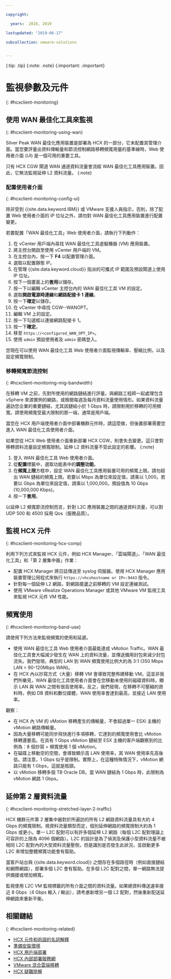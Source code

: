 ```yaml
---

copyright:

  years:  2016, 2019

lastupdated: "2019-06-17"

subcollection: vmware-solutions


---
```


{:tip: .tip}
{:note: .note}
{:important: .important}

# 監視參數及元件
{: #hcxclient-monitoring}

## 使用 WAN 最佳化工具來監視
{: #hcxclient-monitoring-using-wan}

Silver Peak WAN 最佳化應用裝置是部署為 HCX 的一部分，它未配置其管理介面。當您要評量出資料傳輸量和節流控制網路移轉頻寬用量的基準線時，Web 使用者介面 (UI) 是一個可用的重要工具。

只有 HCX CGW 閘道 WAN 通道資料流量會流經 WAN 最佳化工具應用裝置。因此，它無法監視延伸 L2 資料流量。
{:note}

### 配置使用者介面
{: #hcxclient-monitoring-config-ui}

除非受到 {{site.data.keyword.IBM}} 或 VMware 支援人員指示，否則，除了配置 Web 使用者介面的 IP 位址之外，請勿對 WAN 最佳化工具應用裝置進行配置變更。

若要配置「WAN 最佳化工具」Web 使用者介面，請執行下列動作：

1. 在 vCenter 用戶端內尋找 WAN 最佳化工具虛擬機器 (VM) 應用裝置。
2. 將主控台開啟至使用 vCenter 用戶端的 VM。
3. 在主控台內，按一下 **F4** 以配置管理介面。
4. 選取以配置靜態 IP。
5. 在管理 {{site.data.keyword.cloud}} 指派的可攜式 IP 範圍及預設閘道上使用 IP 位址。
6. 按下一個畫面上的**套用**以儲存。
7. 按一下以編輯 vCenter 主控台內的 WAN 最佳化工具 VM 的設定。
8. 選取**開啟電源時連線**和**網路配接卡 1 連線**。
9. 按一下**確定**以儲存。
10. 在 vCenter 中尋找 CGW-<xxx>-WANOPT。
11. 編輯 VM 上的設定。
12. 按一下勾選框以連接網路配接卡 1。
13. 按一下**確定**。
14. 移至 `https://<configured_WAN_OPT_IP>`。
15. 使用 `admin` 預設使用者及 `admin` 密碼登入。

您現在可以使用 WAN 最佳化工具 Web 使用者介面監視傳輸率、壓縮比例，以及設定頻寬限制。

### 移轉頻寬節流控制
{: #hcxclient-monitoring-mig-bandwidth}

在移轉 VM 之前，先對所使用的網路鏈結進行評量。與網路工程師一起處理包含 vSphere 來源實例的網路，或檢閱每週及每月資料流量使用情形。如果資料流量遍訪您企業的重要鏈結，尤其該鏈結小於 1 Gbps 時，請限制用於移轉的可用頻寬。請使用頻寬受最大限制的那一端，通常是用戶端。

當您在 HCX 用戶端使用者介面中部署機群元件時，請這麼做，但後置部署需要您進入 WAN 最佳化工具使用者介面。

如果您從 HCX Web 使用者介面重新部署 HCX CGW，則會失去變更。這只會對移轉資料流量設定頻寬限制。延伸 L2 資料流量不受此設定的影響。
{:note}

1. 登入 WAN 最佳化工具 Web 使用者介面。
2. 從**配置**標籤中，選取功能表中的**調整功能**。
3. 在**頻寬上限**方框中，設定 WAN 最佳化工具應用裝置可用的頻寬上限。請勿超出 WAN 鏈結的頻寬上限。若要以 Mbps 為單位來設定值，請乘以 1,000。若要以 Gbps 為單位來設定值，請乘以 1,000,000。預設值為 10 Gbps (10,000,000 Kbps)。
4. 按一下**套用**。

以延伸 L2 頻寬節流控制而言，針對 L2C 應用裝置之間的通道資料流量，可以對 UDP 500 和 4500 採用 Qos（服務品質）。

## 監視 HCX 元件
{: #hcxclient-monitoring-hcx-comp}

利用下列方式來監視 HCX 元件，例如 HCX Manager、「雲端閘道」、「WAN 最佳化工具」和「第 2 層集中器」作業：

- 配置 HCX Manager 將日誌傳送至 syslog 伺服器。使用 HCX Manager 應用裝置管理公用程式來執行 `https://<hcxhostname or
IP>:9443` 指令。
- 針對每一個延伸 L2 網路，對網路擺盪之前移轉的 VM 設定連線測試。
- 使用 VMware vRealize Operations Manager 或其他 VMware VM 監視工具來監視 HCX 元件 VM 性能。

## 頻寬使用
{: #hcxclient-monitoring-band-use}

請使用下列方法來監視頻寬的使用和延遲。

- 使用 WAN 最佳化工具 Web 使用者介面最能達成 vMotion Traffic。WAN 最佳化工具會大幅減少發生在 WAN 上的資料流量，並傳送備用封包來減少封包流失。我們發現，典型的 LAN 到 WAN 頻寬使用比例大約為 3:1 (350 Mbps LAN = 90-120Mbps WAN)。
- 在 HCX 內以抄寫方式（大量）移轉 VM 會導致完整佈建移動 VM。這並非我們所樂見，WAN 最佳化工具使用者介面會在您移動未使用的磁碟資料時，顯示 LAN 與 WAN 之間有很高使用率。反之，我們發現，在移轉不可壓縮的資料時，例如 DB 資料和數位媒體，WAN 使用率會達到最高，並接近 LAN 使用率。

觀察：
- 在 HCX 內 VM 的 vMotion 移轉產生的傳輸量，不會超過單一 ESXi 主機的 vMotion 網路傳輸量。
- 因為大量移轉可能同步飛快進行多項移轉，它達到的頻寬使用會比 vMotion 移轉還要高。在具有 1 Gbps vMotion 鏈結至 ESX 主機的客戶端觀察到的比例為：8 個抄寫 = 頻寬使用 1 個 vMotion。
- 在磁碟上移動空的空間，會導致顯示高 LAN 使用率，其 WAN 使用率先高後低。請注意，1 Gbps 似乎是限制。實際上，在這種特殊情況下，vMotion 網路只能有 1 Gbps，這就是瓶頸。
- 以 vMotion 移轉多個 TB Oracle DB。當 WAN 鏈結為 1 Gbps 時，此限制為 vMotion 網路 1 Gbps。

## 延伸第 2 層資料流量
{: #hcxclient-monitoring-stretched-layer-2-traffic}

HCX 機群元件第 2 層集中器對於所遍訪的所有 L2 網路資料流量具有大約 4 Gbps 的頻寬限制。視資料流量類型而定，個別延伸網路的頻寬限制大約為 1 Gbps 或更小。單一 L2C 配對可以有許多個延伸 L2 網路（每個 L2C 配對理論上可容許的上限為 4096 個網路）。L2C 的設計是為了偵測及保護小型資料流量不被相同 L2C 配對內的大型資料流量壓倒，但是識別是否發生此狀況，並啟動更多 L2C 來增加整體頻寬功能會有幫助。

當客戶站台與 {{site.data.keyword.cloud}} 之間存在多個路徑時（例如直接鏈結和網際網路），部署多個 L2C 會有幫助。在多個 L2C 配對之間，單一網路無法提供備援或增加頻寬。

監視使用 L2C VM 監視標籤的所有介面之間的資料流量。如果總資料傳送速率接近 8 Gbps（4 Gbps 輸入 / 輸出），請考慮新增另一個 L2 配對，然後重新配送延伸網路來重新平衡。

## 相關鏈結
{: #hcxclient-monitoring-related}

* [HCX 元件和術語的名詞解釋](/docs/services/vmwaresolutions/services?topic=vmware-solutions-hcxclient-components)
* [準備安裝環境](/docs/services/vmwaresolutions/services?topic=vmware-solutions-hcxclient-planning-prep-install)
* [HCX 用戶端部署](/docs/services/vmwaresolutions/services?topic=vmware-solutions-hcxclient-vcs-client-deployment)
* [HCX 內部部署服務網](/docs/services/vmwaresolutions/services?topic=vmware-solutions-hcxclient-vcs-mesh-deployment)
* [VMware 混合雲端移轉](/docs/services/vmwaresolutions/services?topic=vmware-solutions-hcxclient-migrations)
* [HCX 疑難排解](/docs/services/vmwaresolutions/services?topic=vmware-solutions-hcxclient-troubleshooting)
